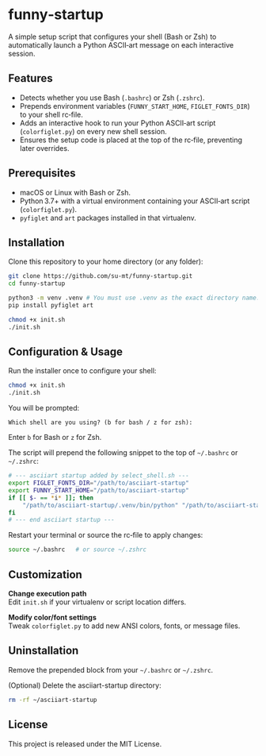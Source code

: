 funny‐startup
================

A simple setup script that configures your shell (Bash or Zsh) to automatically launch a Python ASCII‑art message on each interactive session.

## Features

- Detects whether you use Bash (`.bashrc`) or Zsh (`.zshrc`).
- Prepends environment variables (`FUNNY_START_HOME`, `FIGLET_FONTS_DIR`) to your shell rc‑file.
- Adds an interactive hook to run your Python ASCII‑art script (`colorfiglet.py`) on every new shell session.
- Ensures the setup code is placed at the top of the rc‑file, preventing later overrides.

## Prerequisites

- macOS or Linux with Bash or Zsh.
- Python 3.7+ with a virtual environment containing your ASCII‑art script (`colorfiglet.py`).
- `pyfiglet` and `art` packages installed in that virtualenv.


## Installation

Clone this repository to your home directory (or any folder):

```sh
git clone https://github.com/su-mt/funny-startup.git
cd funny-startup

python3 -m venv .venv # You must use .venv as the exact directory name.
pip install pyfiglet art

chmod +x init.sh
./init.sh

```


## Configuration & Usage

Run the installer once to configure your shell:

```sh
chmod +x init.sh
./init.sh
```

You will be prompted:

    Which shell are you using? (b for bash / z for zsh):

Enter `b` for Bash or `z` for Zsh.

The script will prepend the following snippet to the top of `~/.bashrc` or `~/.zshrc`:

```sh
# --- asciiart startup added by select_shell.sh ---
export FIGLET_FONTS_DIR="/path/to/asciiart-startup"
export FUNNY_START_HOME="/path/to/asciiart-startup"
if [[ $- == *i* ]]; then
    "/path/to/asciiart-startup/.venv/bin/python" "/path/to/asciiart-startup/colorfiglet.py"
fi
# --- end asciiart startup ---
```

Restart your terminal or source the rc‑file to apply changes:

```sh
source ~/.bashrc   # or source ~/.zshrc
```

## Customization

**Change execution path**  
Edit `init.sh` if your virtualenv or script location differs.

**Modify color/font settings**  
Tweak `colorfiglet.py` to add new ANSI colors, fonts, or message files.

## Uninstallation

Remove the prepended block from your `~/.bashrc` or `~/.zshrc`.

(Optional) Delete the asciiart-startup directory:

```sh
rm -rf ~/asciiart-startup
```

## License

This project is released under the MIT License.
